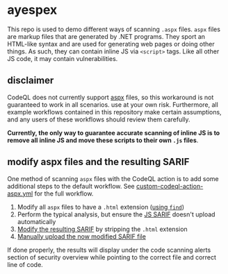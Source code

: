 # ayespex

This repo is used to demo different ways of scanning `.aspx` files. `aspx` files are markup files that are generated by .NET programs. They sport an HTML-like syntax and are used for generating web pages or doing other things. As such, they can contain inline JS via `<script>` tags. Like all other JS code, it may contain vulnerabilities.

## disclaimer

CodeQL does not currently support [aspx](https://codeql.github.com/docs/codeql-overview/supported-languages-and-frameworks/) files, so this workaround is not guaranteed to work in all scenarios. use at your own risk. Furthermore, all example workflows contained in this repository make certain assumptions, and any users of these workflows should review them carefully.

**Currently, the only way to guarantee accurate scanning of inline JS is to remove all inline JS and move these scripts to their own `.js` files**.

## modify aspx files and the resulting SARIF

One method of scanning `aspx` files with the CodeQL action is to add some additional steps to the default workflow. See [custom-codeql-action-aspx.yml](./.github/workflows/custom-codeql-action-aspx.yml) for the full workflow.

1. Modify all `aspx` files to have a `.html` extension ([using `find`](https://github.com/michael-scott-paper-company/ayespex/blob/main/.github/workflows/custom-codeql-action-aspx.yml#L43))
2. Perform the typical analysis, but ensure the [JS SARIF](https://github.com/michael-scott-paper-company/ayespex/blob/main/.github/workflows/custom-codeql-action-aspx.yml#L59) doesn't upload automatically
3. [Modify the resulting SARIF](https://github.com/michael-scott-paper-company/ayespex/blob/main/.github/workflows/custom-codeql-action-aspx.yml#L72) by stripping the `.html` extension
4. [Manually upload the now modified SARIF file](https://github.com/michael-scott-paper-company/ayespex/blob/main/.github/workflows/custom-codeql-action-aspx.yml#L80)

If done properly, the results will display under the code scanning alerts section of security overview while pointing to the correct file and correct line of code.



